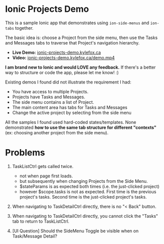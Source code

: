 # Ionic Projects Demo

This is a sample Ionic app that demonstrates using `ion-side-menus` and `ion-tabs` together.

The basic idea is: choose a Project from the side menu, then use the Tasks and Messages tabs to traverse that Project's navigation hierarchy.

* **Live Demo:** [ionic-projects-demo.kylefox.ca](http://ionic-projects-demo.kylefox.ca)
* **Video:** [ionic-projects-demo.kylefox.ca/demo.mp4](http://ionic-projects-demo.kylefox.ca/demo.mp4)

**I am brand new to Ionic and would LOVE any feedback.** If there's a better way to structure or code the app, please let me know! :)

Existing demos I found did not illustrate the requirement I had:

* You have access to multiple Projects.
* Projects have Tasks and Messages.
* The side menu contains a list of Project.
* The main content area has tabs for Tasks and Messages
* Change the active project by selecting from the side menu

All the samples I found used hard-coded states/templates. None demonstrated **how to use the same tab structure for different "contexts"** (ex: choosing another project from the side menu).

# Problems

1) TaskListCtrl gets called twice.
    - not when page first loads.
    - but subsequently when changing Projects from the Side Menu.
    - $stateParams is as expected both times (i.e. the just-clicked project)
    - however $scope.tasks is not as expected. First time is the previous project's tasks. Second time is the just-clicked project's tasks.

2) When navigating to TaskDetailCtrl directly, there is no "< Back" button.

3) When navigating to TaskDetailCtrl directly, you cannot click the "Tasks" tab to return to TaskListCtrl.

4) [UI Question] Should the SideMenu Toggle be visible when on Task/Message Detail?
